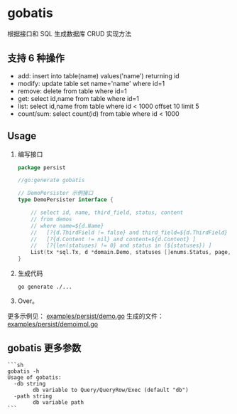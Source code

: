 gobatis
================================================================================

根据接口和 SQL 生成数据库 CRUD 实现方法


支持 6 种操作
--------------------------------------------------------------------------------

* add: insert into table(name) values('name') returning id
* modify: update table set name='name' where id=1
* remove: delete from table where id=1
* get: select id,name from table where id=1
* list: select id,name from table where id < 1000 offset 10 limit 5
* count/sum: select count(id) from table where id < 1000


Usage
--------------------------------------------------------------------------------

1. 编写接口

    ```go
    package persist

    //go:generate gobatis

    // DemoPersister 示例接口
    type DemoPersister interface {

    	// select id, name, third_field, status, content
    	// from demos
    	// where name=${d.Name}
    	//   [?{d.ThirdField != false} and third_field=${d.ThirdField} ]
    	//   [?{d.Content != nil} and content=${d.Content} ]
    	//   [?{len(statuses) != 0} and status in (${statuses}) ]
    	List(tx *sql.Tx, d *domain.Demo, statuses []enums.Status, page, size int) ([]*domain.Demo, error)
    }
    ```

2. 生成代码

    `go generate ./...`

3. Over。

更多示例见： [examples/persist/demo.go](examples/persist/demo.go)
生成的文件： [examples/persist/demoimpl.go](examples/persist/demoimpl.go)


gobatis 更多参数
--------------------------------------------------------------------------------


    ```sh
    gobatis -h
    Usage of gobatis:
      -db string
        	db variable to Query/QueryRow/Exec (default "db")
      -path string
        	db variable path
    ```
